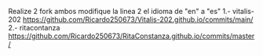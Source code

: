 Realize 2 fork
ambos modifique la linea 2
el idioma de "en" a "es"
1.- vitalis-202 https://github.com/Ricardo250673/Vitalis-202.github.io/commits/main/
2.- ritacontanza https://github.com/Ricardo250673/RitaConstanza.github.io/commits/master/
